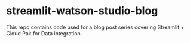 # streamlit-watson-studio-blog
This repo contains code used for a blog post series covering Streamlit + Cloud Pak for Data integration.
